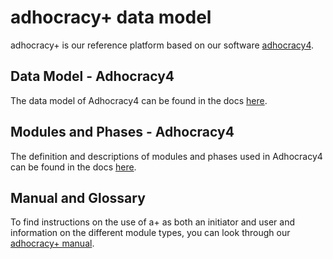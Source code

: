 adhocracy+ data model
=====================

adhocracy+ is our reference platform based on our software
[adhocracy4](https://github.com/liqd/adhocracy4).

## Data Model - Adhocracy4
The data model of Adhocracy4 can be found in the docs
[here](https://github.com/liqd/adhocracy4/blob/master/docs/datamodel.md).

## Modules and Phases - Adhocracy4
The definition and descriptions of modules and phases used in Adhocracy4
can be found in the docs
[here](https://github.com/liqd/adhocracy4/blob/master/docs/phases_and_modules.md).

## Manual and Glossary
To find instructions on the use of a+ as both an initiator and user and
information on the different module types, you can look through our
[adhocracy+ manual](https://manual.adhocracy.plus/:en:start).
